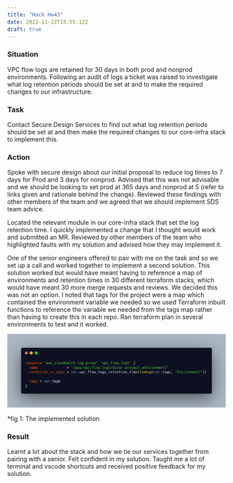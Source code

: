 ```yaml
---
title: "Hack Hw43"
date: 2022-11-22T15:55:12Z
draft: true
---
```


### Situation

VPC flow logs are retained for 30 days in both prod and nonprod environments. Following an audit of logs a ticket was raised to investigate what log retention periods should be set at and to make the required changes to our infrastructure.

### Task

Contact Secure Design Services to find out what log retention periods should be set at and then make the required changes to our core-infra stack to implement this.

### Action

Spoke with secure design about our initial proposal to reduce log times to 7 days for Prod and 3 days for nonprod. Advised that this was not advisable and we should be looking to set prod at 365 days and nonprod at 5 (refer to links given and rationale behind the change). Reviewed these findings with other members of the team and we agreed that we should implement SDS team advice.

Located the relevant module in our core-infra stack that set the log retention time. I quickly implemented a change that I thought would work and submitted an MR. Reviewed by other members of the team who highlighted faults with my solution and advised how they may implement it.

One of the senior engineers offered to pair with me on the task and so we set up a call and worked together to implement a second solution. This solution worked but would have meant having to reference a map of environments and retention times in 30 different terraform stacks, which would have meant 30 more merge requests and reviews. We decided this was not an option. I noted that tags for the project were a map which contained the environment variable we needed so we used Terraform inbuilt functions to reference the variable we needed from the tags map rather than having to create this in each repo. Ran terraform plan in several environments to test and it worked.

![log solution](log_solution.png)

*fig 1: The implemented solution

### Result

Learnt a lot about the stack and how we tie our services together from pairing with a senior. Felt confident in my solution. Taught me a lot of terminal and vscode shortcuts and received positive feedback for my solution.
